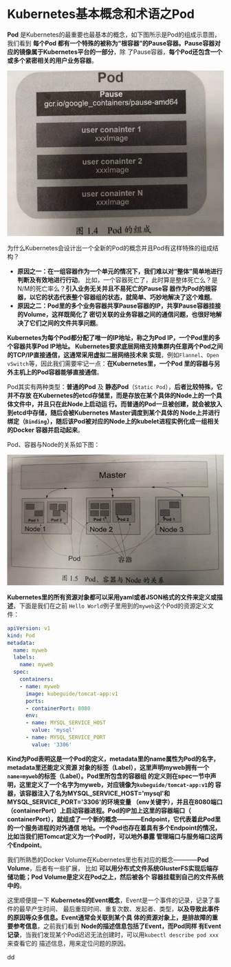 Kubernetes基本概念和术语之Pod
================================================================================
**Pod** 是Kubernetes的最重要也最基本的概念，如下图所示是Pod的组成示意图，我们看到 **每个Pod
都有一个特殊的被称为“根容器”的Pause容器。Pause容器对应的镜像属于Kubernetes平台的一部分**，除
了Pause容器，**每个Pod还包含一个或多个紧密相关的用户业务容器**。

![Pod组成示意图](img/1.png)

为什么Kubernetes会设计出一个全新的Pod的概念并且Pod有这样特殊的组成结构？
+ **原因之一：在一组容器作为一个单元的情况下，我们难以对“整体”简单地进行判断及有效地进行行动**。
比如，一个容器死亡了，此时算是整体死亡么？是N/M的死亡率么？**引入业务无关并且不易死亡的Pause容
器作为Pod的根容器，以它的状态代表整个容器组的状态，就简单、巧妙地解决了这个难题**。
+ **原因之二：Pod里的多个业务容器共享Pause容器的IP，共享Pause容器挂接的Volume，这样既简化了
密切关联的业务容器之间的通信问题，也很好地解决了它们之间的文件共享问题**。

**Kubernetes为每个Pod都分配了唯一的IP地址，称之为Pod IP，一个Pod里的多个容器共享Pod IP地址。
Kubernetes要求底层网络支持集群内任意两个Pod之间的TCP/IP直接通信，这通常采用虚拟二层网络技术来
实现**，例如`Flannel`、`Open vSwitch`等，因此我们需要牢记一点：**在Kubernetes里，一个Pod
里的容器与另外主机上的Pod容器能够直接通信**。

Pod其实有两种类型：**普通的Pod** 及 **静态Pod**（`Static Pod`），**后者比较特殊，它并不存放
在Kubernetes的etcd存储里，而是存放在某个具体的Node上的一个具体文件中，并且只在此Node上启动运
行。而普通的Pod一旦被创建，就会被放入到etcd中存储，随后会被Kubernetes Master调度到某个具体的
Node上并进行绑定（`Binding`），随后该Pod被对应的Node上的kubelet进程实例化成一组相关的Docker
容器并启动起来**。

Pod、容器与Node的关系如下图：

![Pod、容器与Node的关系](img/2.png)

**Kubernetes里的所有资源对象都可以采用yaml或者JSON格式的文件来定义或描述**，下面是我们在之前
`Hello World`例子里用到的`myweb`这个Pod的资源定义文件：
```yaml
apiVersion: v1
kind: Pod
metadata:
  name: myweb
  labels:
    name: myweb
  spec:
    containers:
    - name: myweb
      image: kubeguide/tomcat-app:v1
      ports:
      - containerPort: 8080
      env:
      - name: MYSQL_SERVICE_HOST
        value: 'mysql'
      - name: MYSQL_SERVICE_PORT
        value: '3306'
```
**Kind为Pod表明这是一个Pod的定义，metadata里的name属性为Pod的名字，metadata里还能定义资源
对象的标签（Label），这里声明myweb拥有一个`name=myweb`的标签（Label）。Pod里所包含的容器组
的定义则在spec一节中声明，这里定义了一个名字为myweb，对应镜像为`kubeguide/tomcat-app:v1`的
容器，该容器注入了名为MYSQL_SERVICE_HOST='mysql'和MYSQL_SERVICE_PORT='3306'的环境变量
（env关键字），并且在8080端口（containerPort）上启动容器进程。Pod的IP加上这里的容器端口（
containerPort），就组成了一个新的概念————Endpoint，它代表着此Pod里的一个服务进程的对外通信
地址。一个Pod也存在着具有多个Endpoint的情况，比如当我们把Tomcat定义为一个Pod时，可以地外暴露
管理端口与服务端口这两个Endpoint**。

我们所熟悉的Docker Volume在Kubernetes里也有对应的概念————**Pod Volume**，后者有一些扩展，
比如 **可以用分布式文件系统GlusterFS实现后端存储功能；Pod Volume是定义在Pod之上，然后被各个
容器挂载到自己的文件系统中的**。

这里顺便提一下 **Kubernetes的Event概念**，Event是一个事件的记录，记录了事件的最早产生时间、
最后重现时间、重复次数、发起者、类型，**以及导致此事件的原因等众多信息。Event通常会关联到某个具
体的资源对象上，是排故障的重要参考信息**，之前我们看到 **Node的描述信息包括了Event，而Pod同样
有Event记录**，当我们发现某个Pod迟迟无法创建时，可以用`kubectl describe pod xxx`来查看它的
描述信息，用来定位问题的原因。





































dd
